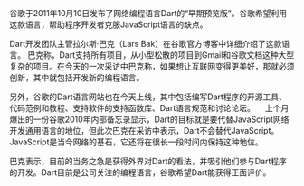 谷歌于2011年10月10日发布了网络编程语言Dart的“早期预览版”。谷歌希望利用这款语言，帮助程序开发者克服JavaScript语言的缺点。

Dart开发团队主管拉尔斯·巴克（Lars Bak）在谷歌官方博客中详细介绍了这款语言。 巴克称，Dart支持所有项目，从小型松散的项目到Gmail和谷歌文档这种大型复杂的项目。在今天的一次采访中巴克称，如果想让互联网变得更美好，那就必须创新，其中就包括开发新的编程语言。

另外，谷歌的Dart语言网站也在今天上线，其中包括编写Dart程序的开源工具、代码范例和教程、支持软件的支持函数库、Dart语言规范和讨论论坛。 　上个月爆出的一份谷歌2010年内部备忘录显示，Dart的目标就是要代替JavaScript网络开发通用语言的地位，但此次巴克在采访中表示，Dart不会替代JavaScript。JavaScript是当今网络的基石，它还将在很长一段时间内保持这种地位。

巴克表示，目前的当务之急是获得外界对Dart的看法，并吸引他们参与Dart程序的开发。Dart目前是公司关注的编程语言，谷歌希望Dart能获得正面评价。